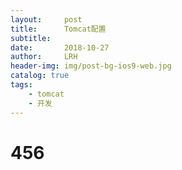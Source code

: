 ```yaml
---
layout:     post
title:      Tomcat配置
subtitle:   
date:       2018-10-27
author:     LRH
header-img: img/post-bg-ios9-web.jpg
catalog: true
tags:
    - tomcat
    - 开发
---
```


# 456

